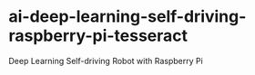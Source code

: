 # ai-deep-learning-self-driving-raspberry-pi-tesseract
Deep Learning Self-driving Robot with Raspberry Pi
